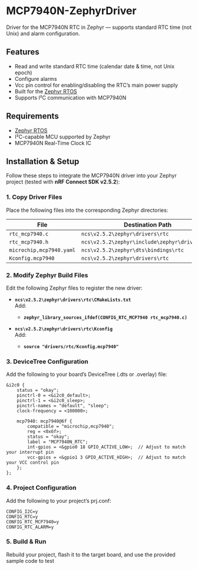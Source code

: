 # MCP7940N-ZephyrDriver
Driver for the MCP7940N RTC in Zephyr — supports standard RTC time (not Unix) and alarm configuration.

## Features
- Read and write standard RTC time (calendar date & time, not Unix epoch)
- Configure alarms
- Vcc pin control for enabling/disabling the RTC’s main power supply
- Built for the [Zephyr RTOS](https://zephyrproject.org/)
- Supports I²C communication with MCP7940N

## Requirements
- [Zephyr RTOS](https://docs.zephyrproject.org/)
- I²C-capable MCU supported by Zephyr
- MCP7940N Real-Time Clock IC

## Installation & Setup

Follow these steps to integrate the MCP7940N driver into your Zephyr project (tested with **nRF Connect SDK v2.5.2**):

### 1. Copy Driver Files
Place the following files into the corresponding Zephyr directories:

| File | Destination Path |
|------|------------------|
| `rtc_mcp7940.c` | `ncs\v2.5.2\zephyr\drivers\rtc` |
| `rtc_mcp7940.h` | `ncs\v2.5.2\zephyr\include\zephyr\drivers\rtc` |
| `microchip,mcp7940.yaml` | `ncs\v2.5.2\zephyr\dts\bindings\rtc` |
| `Kconfig.mcp7940` | `ncs\v2.5.2\zephyr\drivers\rtc` |

### 2. Modify Zephyr Build Files
Edit the following Zephyr files to register the new driver:

- **`ncs\v2.5.2\zephyr\drivers\rtc\CMakeLists.txt`**  
  Add:
  - **`zephyr_library_sources_ifdef(CONFIG_RTC_MCP7940 rtc_mcp7940.c)`**

- **`ncs\v2.5.2\zephyr\drivers\rtc\Kconfig`**  
  Add:
  - **`source "drivers/rtc/Kconfig.mcp7940"`**

### 3. DeviceTree Configuration
Add the following to your board’s DeviceTree (.dts or .overlay) file:

    &i2c0 {
        status = "okay";
        pinctrl-0 = <&i2c0_default>;
        pinctrl-1 = <&i2c0_sleep>;
        pinctrl-names = "default", "sleep";
        clock-frequency = <100000>;
    
        mcp7940: mcp7940@6f {
            compatible = "microchip,mcp7940";
            reg = <0x6f>;
            status = "okay";
            label = "MCP7940N_RTC";
            int-gpios = <&gpio0 18 GPIO_ACTIVE_LOW>;  // Adjust to match your interrupt pin
            vcc-gpios = <&gpio1 3 GPIO_ACTIVE_HIGH>;  // Adjust to match your VCC control pin
        };
    };

### 4. Project Configuration
Add the following to your project’s prj.conf:

    CONFIG_I2C=y
    CONFIG_RTC=y
    CONFIG_RTC_MCP7940=y
    CONFIG_RTC_ALARM=y

### 5. Build & Run
Rebuild your project, flash it to the target board, and use the provided sample code to test
